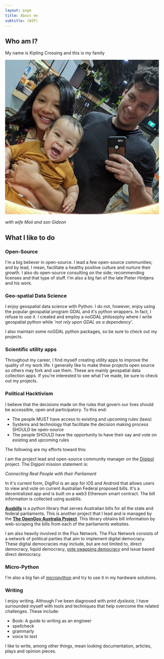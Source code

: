 ```yaml
---
layout: page
title: About me
subtitle: (WIP)
---
```


## Who am I?

My name is Kipling Crossing and this is my family

![image](/assets/img/family.jpeg)

_with wife Moii and son Gideon_

## What I like to do

### Open-Source

I'm a big believer in open-source. I lead a few open-source communities; and by lead, I mean, facilitate a healthy positive culture and nurture their growth. I also do open-source consulting on the side; recommending licenses and that type of stuff. I'm also a big fan of the late Pieter Hintjens and his work.

### Geo-spatial Data Science

I enjoy geospatial data science with Python. I do not, however, enjoy using the popular geospatial program GDAL and it's python wrappers. In fact, I refuse to use it. I created and employ a noGDAL philosophy where I write geospatial python while _'not rely upon GDAL as a dependency’_.

I also maintain some noGDAL python packages, so be sure to check out my projects.

### Scientific utility apps

Throughout my career, I find myself creating utility apps to improve the quality of my work life. I generally like to make these projects open source so others may fork and use them. These are mainly geospatial data collection apps. If you're interested to see what I've made, be sure to check out my projects.

### Political Hacktivism

I believe that the decisions made on the rules that govern our lives should be accessible, open and participatory. To this end:

- The people MUST have access to existing and upcoming rules (laws)
- Systems and technology that facilitate the decision making process SHOULD be open-source
- The people SHOULD have the opportunity to have their say and vote on existing and upcoming rules

The following are my efforts toward this:

I am the project lead and open-source community manager on the [Digipol](https://digipol.app/) project. The Digipol mission statement is:

_Connecting Real People with their Parliament_

In it's current form, DigiPol is an app for iOS and Android that allows users to view and vote on current Australian Federal proposed bills. It's a decentralized app and is built on a web3 Ethereum smart contract. The bill information is collected using ausbills.

**[Ausbills](https://pypi.org/project/ausbills/)** is a python library that serves Australian bills for all the state and federal parliaments. This is another project that I lead and is managed by the **[The OpenGov Australia Project](https://github.com/OpenGovAus)**. This library obtains bill information by web-scraping the bills from each of the parliaments websites.

I am also heavily involved in the Flux Network. The Flux Network consists of a network of political parties that aim to implement digital democracy. These digital democracies may include, but are not limited to, direct democracy, liquid democracy, [vote swapping democracy](https://kipcrossing.github.io/2020-12-29-Vote-Swapping/) and issue based direct democracy.

### Micro-Python

I'm also a big fan of [micropython](https://micropython.org/) and try to use it in my hardware solutions.

### Writing

I enjoy writing. Although I've been diagnosed with *print dyslexia*, I have surrounded myself with tools and techniques that help overcome the related challenges. These include:

- Book: A guide to writing as an engineer
- spellcheck 
- grammarly 
- voice to text

I like to write, among other things, mean looking documentation, articles, plays and opinion pieces. 

